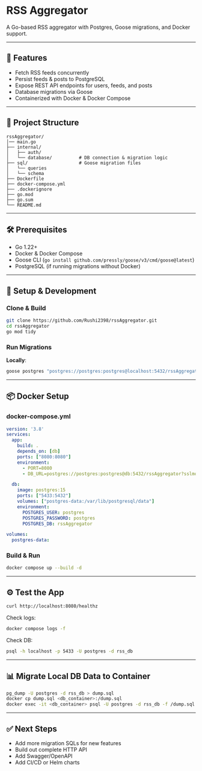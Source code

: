 # RSS Aggregator

A Go-based RSS aggregator with Postgres, Goose migrations, and Docker support.

---

## 🚀 Features

* Fetch RSS feeds concurrently
* Persist feeds & posts to PostgreSQL
* Expose REST API endpoints for users, feeds, and posts
* Database migrations via Goose
* Containerized with Docker & Docker Compose

---

## 📁 Project Structure

```
rssAggregator/
│── main.go
├── internal/
│   ├── auth/
│   └── database/          # DB connection & migration logic
├── sql/                   # Goose migration files
│   └── queries
│   └── schema
├── Dockerfile
├── docker-compose.yml
├── .dockerignore
├── go.mod
├── go.sum
└── README.md
```

---

## 🛠️ Prerequisites

* Go 1.22+
* Docker & Docker Compose
* Goose CLI (`go install github.com/pressly/goose/v3/cmd/goose@latest`)
* PostgreSQL (if running migrations without Docker)

---

## 🧱 Setup & Development

### Clone & Build

```bash
git clone https://github.com/Rushi2398/rssAggregator.git
cd rssAggregator
go mod tidy
```

### Run Migrations

**Locally**:

```bash
goose postgres "postgres://postgres:postgres@localhost:5432/rssAggregator?sslmode=disable" up
```

---

## 📦 Docker Setup

### docker-compose.yml

```yaml
version: '3.8'
services:
  app:
    build: .
    depends_on: [db]
    ports: ["8080:8080"]
    environment:
      - PORT=8080
      - DB_URL=postgres://postgres:postgres@db:5432/rssAggregator?sslmode=disable

  db:
    image: postgres:15
    ports: ["5433:5432"]
    volumes: ["postgres-data:/var/lib/postgresql/data"]
    environment:
      POSTGRES_USER: postgres
      POSTGRES_PASSWORD: postgres
      POSTGRES_DB: rssAggregator

volumes:
  postgres-data:
```

### Build & Run

```bash
docker compose up --build -d
```

---

## ⚙️ Test the App

```bash
curl http://localhost:8080/healthz
```

Check logs:

```bash
docker compose logs -f
```

Check DB:

```bash
psql -h localhost -p 5433 -U postgres -d rss_db
```

---

## 📊 Migrate Local DB Data to Container

```bash
pg_dump -U postgres -d rss_db > dump.sql
docker cp dump.sql <db_container>:/dump.sql
docker exec -it <db_container> psql -U postgres -d rss_db -f /dump.sql
```

---

## ✅ Next Steps

* Add more migration SQLs for new features
* Build out complete HTTP API
* Add Swagger/OpenAPI
* Add CI/CD or Helm charts
